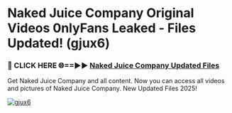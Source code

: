 # Naked Juice Company Original Videos 0nlyFans Leaked - Files Updated! (gjux6)

<h3>🔴 CLICK HERE 🌐==►► <a href="https://tinyurl.com/up5wt9bj" rel="nofollow">Naked Juice Company Updated Files</a></h3>

Get Naked Juice Company and all content. Now you can access all videos and pictures of Naked Juice Company. New Updated Files 2025!

[![gjux6](https://i.imgur.com/ABiUzMV.gif)](https://tinyurl.com/up5wt9bj)
